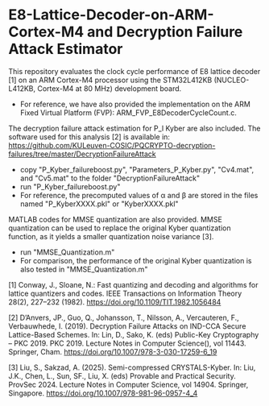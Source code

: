 # E8-Lattice-Decoder-on-ARM-Cortex-M4 and Decryption Failure Attack Estimator
This repository evaluates the clock cycle performance of E8 lattice decoder [1] on an ARM Cortex-M4 processor using the STM32L412KB (NUCLEO-L412KB, Cortex-M4 at 80 MHz) development board.
- For reference, we have also provided the implementation on the ARM Fixed Virtual Platform (FVP): ARM_FVP_E8DecoderCycleCount.c.

The decryption failure attack estimation for P_l Kyber are also included. The software used for this analysis [2] is available in: https://github.com/KULeuven-COSIC/PQCRYPTO-decryption-failures/tree/master/DecryptionFailureAttack
- copy "P_Kyber_failureboost.py", "Parameters_P_Kyber.py", "Cv4.mat", and "Cv5.mat" to the folder "DecryptionFailureAttack"
- run "P_Kyber_failureboost.py"
- For reference, the precomputed values of α and β are stored in the files named "P_KyberXXXX.pkl" or "KyberXXXX.pkl"

MATLAB codes for MMSE quantization are also provided. MMSE quantization can be used to replace the original Kyber quantization function, as it yields a smaller quantization noise variance [3]. 
- run "MMSE_Quantization.m"
- For comparison, the performance of the original Kyber quantization is also tested in "MMSE_Quantization.m"


[1] Conway, J., Sloane, N.: Fast quantizing and decoding and algorithms for lattice quantizers and codes. IEEE Transactions on Information Theory 28(2), 227–232 (1982). https://doi.org/10.1109/TIT.1982.1056484

[2] D’Anvers, JP., Guo, Q., Johansson, T., Nilsson, A., Vercauteren, F., Verbauwhede, I. (2019). Decryption Failure Attacks on IND-CCA Secure Lattice-Based Schemes. In: Lin, D., Sako, K. (eds) Public-Key Cryptography – PKC 2019. PKC 2019. Lecture Notes in Computer Science(), vol 11443. Springer, Cham. https://doi.org/10.1007/978-3-030-17259-6_19

[3] Liu, S., Sakzad, A. (2025). Semi-compressed CRYSTALS-Kyber. In: Liu, J.K., Chen, L., Sun, SF., Liu, X. (eds) Provable and Practical Security. ProvSec 2024. Lecture Notes in Computer Science, vol 14904. Springer, Singapore. https://doi.org/10.1007/978-981-96-0957-4_4
